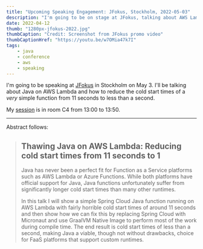 ```yaml
---
title: "Upcoming Speaking Engagement: JFokus, Stockholm, 2022-05-03"
description: "I'm going to be on stage at JFokus, talking about AWS Lambda and Java"
date: 2022-04-12
thumb: "1280px-jfokus-2022.jpg"
thumbCaption: "Credit: Screenshot from JFokus promo video"
thumbCaptionHref: "https://youtu.be/w7OMia47k7I"
tags: 
    - java
    - conference
    - aws
    - speaking
---
```

I'm going to be speaking at [JFokus](https://www.jfokus.se) in Stockholm on May 3. I'll be talking about Java on AWS
Lambda and how to reduce the cold start times of a _very_ simple function from 11 seconds to less than a second.

My [session](https://www.jfokus.se/talks/822) is in room C4 from 13:00 to 13:50.

---

Abstract follows:

> ## Thawing Java on AWS Lambda: Reducing cold start times from 11 seconds to 1
> 
> Java has never been a perfect fit for Function as a Service platforms such as AWS Lambda or Azure Functions. While
> both platforms have official support for Java, Java functions unfortunately suffer from significantly longer cold
> start times than many other runtimes.
>
> In this talk I will show a simple Spring Cloud Java function running on AWS Lambda with fairly horrible cold start
> times of around 11 seconds and then show how we can fix this by replacing Spring Cloud with Micronaut and use GraalVM
> Native Image to perform most of the work during compile time. The end result is cold start times of less than a
> second, making Java a viable, though not without drawbacks, choice for FaaS platforms that support custom runtimes.


